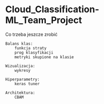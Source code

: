 # Cloud_Classification-ML_Team_Project

Co trzeba jeszcze zrobić


    
    Balans klas:
        funkcja straty
        prog klasyfikacji
        metryki skupione na klasie 

    Wizualizacja:
        wykresy

    Hiperparametry:
        keras tuner
    
    Architektura:
        CBAM 
        
